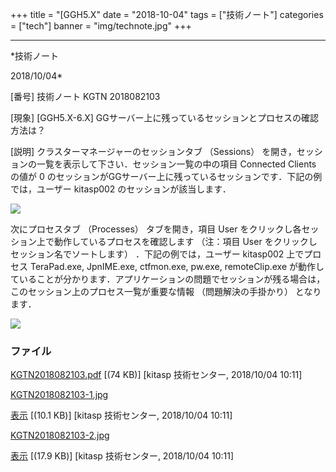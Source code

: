 ﻿+++
title = "[GGH5.X"
date = "2018-10-04"
tags = ["技術ノート"]
categories = ["tech"]
banner = "img/technote.jpg"
+++

-----------------------------------------------------------------------------------------------------------------------------

*技術ノート

2018/10/04*


[番号]
技術ノート KGTN 2018082103

[現象]
[GGH5.X-6.X]
GGサーバー上に残っているセッションとプロセスの確認方法は？

[説明]
クラスターマネージャーのセッションタブ （Sessions）
を開き，セッションの一覧を表示して下さい．セッション一覧の中の項目
Connected Clients の値が 0
のセッションがGGサーバー上に残っているセッションです．下記の例では，ユーザー
kitasp002 のセッションが該当します．

![](http://techreport.kitasp.net/attachments/download/4127/KGTN2018082103-1.jpg)

次にプロセスタブ （Processes） タブを開き，項目 User
をクリックし各セッション上で動作しているプロセスを確認します （注：項目
User をクリックしセッション名でソートします） ．下記の例では，ユーザー
kitasp002 上でプロセス TeraPad.exe, JpnIME.exe, ctfmon.exe, pw.exe,
remoteClip.exe
が動作していることが分かります．アプリケーションの問題でセッションが残る場合は，このセッション上のプロセス一覧が重要な情報
（問題解決の手掛かり） となります．

![](http://techreport.kitasp.net/attachments/download/4128/KGTN2018082103-2.jpg)


### ファイル

 
 


[KGTN2018082103.pdf](http://techreport.kitasp.net/attachments/download/4126/KGTN2018082103.pdf)
 [(74 KB)] [kitasp 技術センター, 2018/10/04
10:11]

[KGTN2018082103-1.jpg](http://techreport.kitasp.net/attachments/download/4127/KGTN2018082103-1.jpg)

[表示](http://techreport.kitasp.net/attachments/4127/KGTN2018082103-1.jpg "表示")
 [(10.1 KB)] [kitasp 技術センター, 2018/10/04
10:11]

[KGTN2018082103-2.jpg](http://techreport.kitasp.net/attachments/download/4128/KGTN2018082103-2.jpg)

[表示](http://techreport.kitasp.net/attachments/4128/KGTN2018082103-2.jpg "表示")
 [(17.9 KB)] [kitasp 技術センター, 2018/10/04
10:11]


 


 

